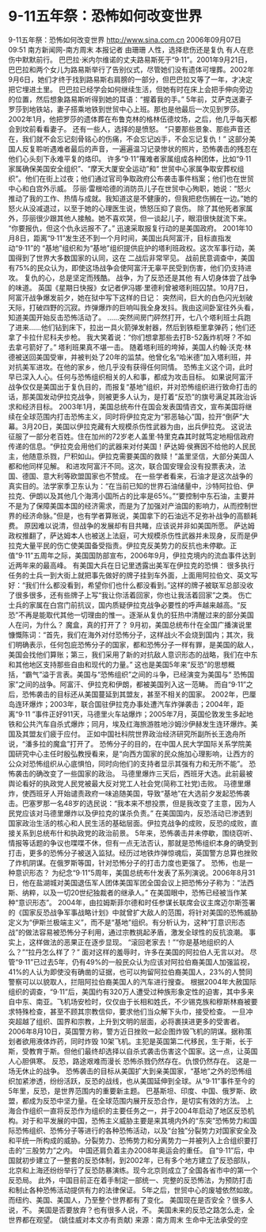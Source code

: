 # 9-11五年祭：恐怖如何改变世界

9-11五年祭：恐怖如何改变世界
http://www.sina.com.cn 2006年09月07日09:51 南方新闻网-南方周末
本报记者 由珊珊
人性，选择悲伤还是复仇
有人在悲伤中默默前行。
巴巴拉·米内尔维诺的丈夫路易斯死于“9·11”。2001年9月21日，巴巴拉和两个女儿为路易斯举行了告别仪式，尽管她们没有遗体可埋葬。2002年9月6日，她们才终于找到路易斯右肩膀的一部分，但巴巴拉又等了一年，才决定把它埋进土里。
巴巴拉已经学会如何继续生活，但她有时在床上会把手伸向旁边的位置，然后想象路易斯听得到她的耳语：“握着我的手。”
5年前，艾萨克送妻子罗莎到地铁站，妻子搭乘地铁到世贸中心上班。那也是他最后一次见到罗莎。2002年1月，他把罗莎的遗体葬在布鲁克林的格林伍德坟场，之后，他几乎每天都会到坟前看看妻子。
还有一些人，选择的是愤怒。
“只要那些景象、那些声音还在，我们就不会忘记刻骨铭心的伤痛，不会忘记凶手，不会忘记复仇！”
这部分美国人反复聆听遇难者最后的声音，一遍遍温习记录惨状的照片，恐怖袭击的残忍在他们心头刻下永难平复的烙印。
许多“9·11”罹难者家属组成各种团体，比如“9·11家属确保美国安全组织”、“摩天大厦安全运动”和“ 世贸中心家属争取安葬权组织”。他们在街上过夜；他们通过官司争取政府公布袭击事件档案；他们也在世贸中心和白宫外示威。
莎丽·雷根哈德的消防员儿子在世贸中心殉职，她说：“怒火推动了我的工作、热情与成就。我知道这是不健康的，但我把悲伤搁在一边。”她的怒火从没减退过，以至于她的心理医生说，愤怒压抑了哀伤。
除了其他死者家属外，莎丽很少跟其他人接触。她不喜欢哭，但一谈起儿子，眼泪很快就流下来。
“你要报仇，但这个仇永远报不了。”
迅速采取报复行动的是美国政府。
2001年10月8日，距离“9·11”发生还不到一个月时间，美国出兵阿富汗，目标直指发动“9·11”的 “基地”组织和为“基地”组织提供庇护的塔利班政权。这次军事行动，美国得到了世界大多数国家的认同，这在
二战后非常罕见。
战前民意调查中，美国有75%的民众认为，即使这场战争会使阿富汗无辜平民受到伤害，他们仍支持进攻。
复仇的心，总是坚定而残酷。
战争，为了反恐还是其他
有人切身体尝了战争的味道。
英国《星期日快报》女记者伊冯娜·里德利曾被塔利班囚禁。10月7日，阿富汗战争爆发前夕，她在狱中写下这样的日记：
突然间，巨大的白色闪光划破天际，打破四野的沉寂。炸弹爆炸的巨响叫我全身发抖。我由这间卧室往外头看，知道美国开始反击恐怖活动了。
……突然间房门砰然打开，七八个塔利班士兵跑了进来……他们钻到床下，拉出一具火箭弹发射器，然后到铁柜里拿弹药；他们还拿了卡拉什尼科夫步枪。
我大笑着说：“你们想拿那些去打B-52轰炸机呀？不如去拿弓箭好了。”
塔利班果真不堪一击。
随着塔利班的垮掉，美国人约翰·沃克·林德被送回美国受审，并被判处了20年的监禁。他曾化名“哈米德”加入塔利班，并对抗美军进攻。在他的家乡，他几乎没有获得任何同情。
恐怖主义这个词，此时早已深入人心。任何与恐怖组织相关的人和事，都成为攻击目标。
如果说阿富汗战争仅仅是美国出于复仇目的，而报复“基地”组织，并对恐怖组织进行致命打击的话，那美国发动伊拉克战争，则被更多人认为，是打着“反恐”的旗号满足其政治诉求和经济目标。
2003年1月，美国总统布什在国会发表国情咨文，宣布美国将继续在全球范围内打击恐怖主义，同时将伊拉克定为“邪恶轴心”国，拉开“倒萨”大幕。3月20日，美国以伊拉克藏有大规模杀伤性武器为由，出兵伊拉克。
这说法征服了一部分老百姓。住在加州的72岁老人盖里·特里克森其时就笃定地相信政府传递的信息。“伊拉克会用他们的武器来对付美国！萨达姆·侯赛因不给他的人民民主，他随意杀戮，尸积如山。伊拉克需要美国的救赎！”盖里坚信，大部分美国人都和他同样见解。
和进攻阿富汗不同。这次，联合国安理会没有投票表决，法国、德国、意大利等欧盟国家也不赞成。
在一些学者看来，石油才是这次战争的真实目的。法学家季卫东认为：“在当前已知的世界石油储量中，沙特阿拉伯、伊拉克、伊朗以及其他几个海湾小国所占的比率是65%。”“要控制中东石油，主要并不是为了保障美国本国的经济需求，而是为了加强对产油国的影响力，从而控制世界的经济命脉。”但是，也有学者算账说，美国拿下的石油远不足弥补战争的高额耗费。
原因难以说清，但战争的发展却有目共睹，应该说并非如美国所愿。
萨达姆政权推翻了，萨达姆本人也被送上法庭，可大规模杀伤性武器并未现身，反而是伊拉克大量平民的伤亡使美国备受指责。伊拉克反美势力的反抗也未停歇。正值“9·11”五周年之际，美国国防部宣布，2006年9月，伊拉克境内的流血事件达到近两年来的最高峰。
有美国大兵在日记里透露出美军在伊拉克的恐惧：
很多执行任务的士兵一到大街上就把事先做好的牌子挂到车外面，上面用阿拉伯文、英文写好：“我们什么都没看到，希望你们也什么都没看到。”这样的牌子被联军总部没收了很多很多，还有些牌子上写“我让你活着回家，你也让我活着回家”之类。
伤亡士兵的家属在白宫门前抗议，国内质疑伊拉克战争必要性的呼声越来越高。“反恐”不再是能取代其他一切理由的惟一。逐渐从复仇的狂热中清醒过来的部分美国人在问，为什么？
魔盒，真的打开了？
9月初，美国总统布什在全国广播演说里慷慨陈词：“首先，我们在海外对付恐怖分子，这样战火不会烧到国内；其次，我们明确表示，任何包庇恐怖分子的国家，都和恐怖分子一样有罪，是美国的敌人，美国会找他们算账；第三，我们采用了新的对抗敌人意识形态的战略，我们在中东和其他地区支持那些自由和现代的力量。”
这也是美国5年来“反恐”的思想概括，“霸气”溢于言表。美国与“恐怖组织”之间的斗争，已经演变为美国与“ 恐怖国家”之间的战争。阿富汗、伊拉克和伊朗，都被美国列入这一范畴。
而自“9·11”之后，恐怖袭击的目标还从美国蔓延到其盟友，甚至不相关的国家。
2002年，巴厘岛连环爆炸；2003年，联合国驻伊拉克办事处遭汽车炸弹袭击；2004年，距离“9·11 ”事件正好911天，马德里火车站爆炸；2005年7月，英国伦敦发生多起地铁和公共汽车自杀式爆炸；同月，埃及红海旅游胜地沙姆沙伊赫发生连环爆炸。美国及其盟友们疲于应付。
正如中国社科院世界政治经济研究所副所长王逸舟所说，“潘多拉的魔盒”打开了。
恐怖分子的目的，在中国人民大学国际关系学院美国研究中心主任时殷弘教授看来，是“向西方国家的民众施加心理影响，让西方的公众对恐怖组织从心底惧怕，同时向他们的支持者显示其强有力和无所不能”。
恐怖袭击的确改变了一些国家的政治。
马德里爆炸三天后，西班牙大选。此前最被舆论看好的执政党人民党被最大反对党工人社会党(简称工社党)击败。
马德里爆炸，使西班牙人开始谴责政府一味追随美国，导致“基地”在大选前夕发起恐怖袭击。巴塞罗那一名48岁的选民说：“我本来不想投票，但是我改变了主意，因为人民党应该对马德里爆炸以及伊拉克的谋杀负责。”
在美国国内，反恐活动已渗透到国家政治生活的核心和人民生活的基础层面。伊拉克战争的成败，反恐的成败，直接关系到总统布什和执政党的政治前景。
5年来，恐怖袭击并未停歇，围绕窃听、情报等话题的争议也喋喋不休，但有一点无法否认，那就是恐怖组织本身的确受到打击，更多的恐怖分子被送入监狱。经历过地铁炸弹惊魂后，英国警方总算也挫败了炸机阴谋。在俄罗斯等国，针对恐怖分子的打击力度也更强了。
恐怖，也是一种意识形态？
为纪念“9·11”5周年，美国总统布什发表了系列演说。2006年8月31日，他在盐湖城对美国退伍军人团体美国军团全国会议上把恐怖分子称为：“法西斯、纳粹，以及一切20世纪独裁者的继承人。”
在美国眼中，恐怖已经被当作某种“意识形态”。
2004年，由拉姆斯菲尔德和时任参谋长联席会议主席迈尔斯签署的《国家反恐战争军事战略计划》中就曾扩大敌人的范围，将针对美国的恐怖威胁定义为“伊斯兰极端主义”，而不是“基地”组织。有分析认为，这种“打意识形态战”的做法容易被恐怖分子利用，通过宗教挑起矛盾，激发全球性的反抗浪潮。
事实上，这样做法的恶果正在逐步显现。
“滚回老家去！”“你是基地组织的人么？”“拉丹怎么样了？”
面对这样的羞辱时，许多在美国的阿拉伯人无言以对。
尽管“9·11”已过去5年，仍有49%的一般民众认为应该对阿拉伯裔美国人加强监视，41%的人认为即使没有确凿的证据，也可以拘留阿拉伯裔美国人，23%的人赞同警察可以以貌取人，拦阻阿拉伯裔美国人的汽车进行搜查。
根据2004年大赦国际组织的调查，“9·11”后，美国约有320万人遭受过种族形象定性的迫害，其中多来自中东、南亚。飞机场安检时，仅仅由于长相和姓氏，不少锡克族和穆斯林裔被要求特殊检查，甚至不顾其宗教信仰，要求他们当众解下头巾，接受检查。
一旦冲突超越了组织、国界和宗教，上升到文明的层面，必将裹挟进更多的受害者。
2006年8月10日，英国警方称，警方近日挫败一起企图炸毁飞机的阴谋。据称策划者欲用液体炸药，同时炸毁 10架飞机。主犯是英国第二代移民，生于斯，长于斯，受教育于斯。但他们最终却选择以自杀式袭击伤害这个国家。这一点，让英国人心胆俱寒。
反恐，路途艰难而漫长
恐怖杀戮仍然存在。仇恨仍然存在。
这是一场无休止的战争。
恐怖袭击的目标从美国扩大到亲美国家，“基地”之外的恐怖组织加紧渗透，纷纷活跃，反恐的战线，也从美国延伸到全球。从“9·11”事件至今的5年里，反恐，是世界范围内的重要新主题。
巴基斯坦、印度、中国、俄罗斯、欧盟，都成为反恐中坚力量。在全球范围内展开反恐合作，是切实有效的方法。
上海合作组织一直将反恐作为组织的主要任务之一，并于2004年启动了地区反恐机构。对于和平发展的中国，恐怖主义威胁主要是来其境内外的“东突”恐怖势力和国际恐怖组织、恐怖分子等进行的各种恐怖活动，以及“台独”分裂势力对国家安全及和平统一所构成的威胁。分裂势力、恐怖势力和分离势力一并被列入上合组织要打击的“三股势力”之内。
中国还肩负着主办2008年奥运会的重任。
自“9·11”后，中国就初步建立了一整套的反恐体制，到2002年，已有多个地方建立了反恐部队，北京和上海还纷纷举行了反恐防暴演练。现今北京则成立了全国各省市中的第一个反恐局。
此外，中国目前正在着手制定一部统一、完整的反恐怖法，为预防打击和制止各种恐怖活动提供有力的法律保证。
5年之后，世贸中心的废墟依然如故。而纽约、美国、美国人，乃至整个世界都有了变化。
美国现在是否安全？很多人说，不。
美国是否要放弃？也有很多人说，不。
美国未来的反恐之路怎么走，全世界都在观望。
(姚佳威对本文亦有贡献) 来源：南方周末
 生命中无法承受的空

